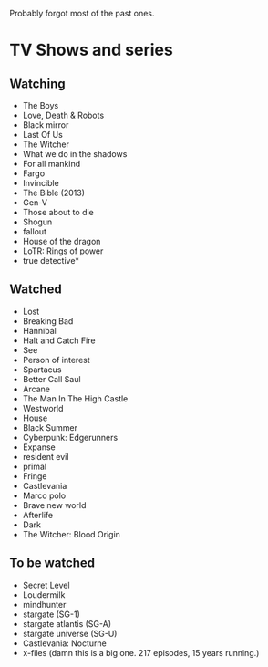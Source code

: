 Probably forgot most of the past ones. 

# TV Shows and series

## Watching

- The Boys
- Love, Death & Robots
- Black mirror
- Last Of Us
- The Witcher
- What we do in the shadows
- For all mankind
- Fargo
- Invincible
- The Bible (2013)
- Gen-V
- Those about to die
- Shogun
- fallout
- House of the dragon
- LoTR: Rings of power
- true detective*
## Watched
- Lost
- Breaking Bad
- Hannibal
- Halt and Catch Fire
- See
- Person of interest
- Spartacus
- Better Call Saul
- Arcane
- The Man In The High Castle
- Westworld
- House
- Black Summer
- Cyberpunk: Edgerunners
- Expanse
- resident evil
- primal
- Fringe
- Castlevania
- Marco polo
- Brave new world
- Afterlife
- Dark
- The Witcher: Blood Origin



## To be watched


- Secret Level
- Loudermilk
- mindhunter
- stargate (SG-1)
- stargate atlantis (SG-A)
- stargate universe (SG-U)
- Castlevania: Nocturne
- x-files (damn this is a big one. 217 episodes, 15 years running.)
